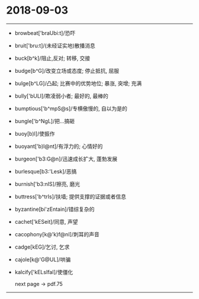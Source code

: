 # 2018-09-03

---

- browbeat['braUbi:t]/恐吓
- bruit['bru:t]/(未经证实地)散播消息
- buck[b^k]/阻止,反对; 转移, 交接
- budge[b^G]/改变立场或态度; 停止抵抗, 屈服
- bulge[b^LG]/凸起; 比赛中的优势地位; 暴涨, 突增; 充满
- bully['bULI]/欺凌弱小者; 最好的, 最棒的
- bumptious['b^mpS@s]/专横傲慢的, 自以为是的
- bungle['b^NgL]/把...搞砸
- buoy[b)I]/使振作
- buoyant['b)I@nt]/有浮力的; 心情好的
- burgeon['b3:G@n]/迅速成长扩大, 蓬勃发展
- burlesque[b3:'Lesk]/恶搞
- burnish['b3:nIS]/擦亮, 磨光
- buttress['b^trIs]/扶墙; 提供支撑的证据或者信息
- byzantine[bi'zEntain]/错综复杂的
- cachet['kESeit]/同意, 声望
- cacophony[k@'k)f@nI]/刺耳的声音
- cadge[kEG]/乞讨, 乞求
- cajole[k@'G@UL]/哄骗
- kalcify['kELsIfaI]/使僵化

    next page -> pdf.75

---
